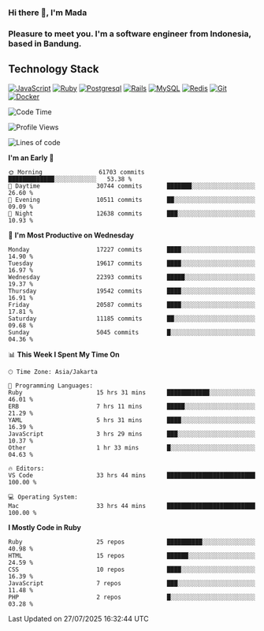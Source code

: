 ### Hi there 👋, I'm Mada
### Pleasure to meet you. I'm a software engineer from Indonesia, based in Bandung.

## Technology Stack

[![JavaScript](https://img.shields.io/badge/-JavaScript-%23F7DF1C?style=flat-square&logo=javascript&logoColor=000000&labelColor=%23F7DF1C&color=%23FFCE5A)](https://www.javascript.com/)
[![Ruby](https://img.shields.io/badge/Ruby-CC342D?style=flat-square&logo=ruby&logoColor=white)](https://www.ruby-lang.org/en/)
[![Postgresql](https://img.shields.io/badge/PostgreSQL-316192?style=flat-square&logo=postgresql&logoColor=ffffff)](https://www.postgresql.org/)
[![Rails](https://img.shields.io/badge/Ruby_on_Rails-CC0000?style=flat-square&logo=ruby-on-rails&logoColor=white)](https://rubyonrails.org/)
[![MySQL](https://img.shields.io/badge/-MySQL-4479A1?style=flat-square&logo=MySQL&logoColor=ffffff)](https://www.mysql.com/)
[![Redis](https://img.shields.io/badge/-Redis-DC382D?style=flat-square&logo=Redis&logoColor=ffffff)](https://redis.io/)
[![Git](https://img.shields.io/badge/-Git-%23F05032?style=flat-square&logo=git&logoColor=%23ffffff)](https://git-scm.com/)
[![Docker](https://img.shields.io/badge/-Docker-2496ED?style=flat-square&logo=docker&logoColor=ffffff)](https://www.docker.com/)
<!--
**madaarya/madaarya** is a ✨ _special_ ✨ repository because its `README.md` (this file) appears on your GitHub profile.

Here are some ideas to get you started:

- 🔭 I’m currently working on ...
- 🌱 I’m currently learning ...
- 👯 I’m looking to collaborate on ...
- 🤔 I’m looking for help with ...
- 💬 Ask me about ...
- 📫 How to reach me: ...
- 😄 Pronouns: ...
- ⚡ Fun fact: ...
-->
<!--START_SECTION:waka-->
![Code Time](http://img.shields.io/badge/Code%20Time-7%2C527%20hrs%2014%20mins-blue)

![Profile Views](http://img.shields.io/badge/Profile%20Views-0-blue)

![Lines of code](https://img.shields.io/badge/From%20Hello%20World%20I%27ve%20Written-52.7%20million%20lines%20of%20code-blue)

**I'm an Early 🐤** 

```text
🌞 Morning                61703 commits       █████████████░░░░░░░░░░░░   53.38 % 
🌆 Daytime                30744 commits       ███████░░░░░░░░░░░░░░░░░░   26.60 % 
🌃 Evening                10511 commits       ██░░░░░░░░░░░░░░░░░░░░░░░   09.09 % 
🌙 Night                  12638 commits       ███░░░░░░░░░░░░░░░░░░░░░░   10.93 % 
```
📅 **I'm Most Productive on Wednesday** 

```text
Monday                   17227 commits       ████░░░░░░░░░░░░░░░░░░░░░   14.90 % 
Tuesday                  19617 commits       ████░░░░░░░░░░░░░░░░░░░░░   16.97 % 
Wednesday                22393 commits       █████░░░░░░░░░░░░░░░░░░░░   19.37 % 
Thursday                 19542 commits       ████░░░░░░░░░░░░░░░░░░░░░   16.91 % 
Friday                   20587 commits       ████░░░░░░░░░░░░░░░░░░░░░   17.81 % 
Saturday                 11185 commits       ██░░░░░░░░░░░░░░░░░░░░░░░   09.68 % 
Sunday                   5045 commits        █░░░░░░░░░░░░░░░░░░░░░░░░   04.36 % 
```


📊 **This Week I Spent My Time On** 

```text
🕑︎ Time Zone: Asia/Jakarta

💬 Programming Languages: 
Ruby                     15 hrs 31 mins      ████████████░░░░░░░░░░░░░   46.01 % 
ERB                      7 hrs 11 mins       █████░░░░░░░░░░░░░░░░░░░░   21.29 % 
YAML                     5 hrs 31 mins       ████░░░░░░░░░░░░░░░░░░░░░   16.39 % 
JavaScript               3 hrs 29 mins       ███░░░░░░░░░░░░░░░░░░░░░░   10.37 % 
Other                    1 hr 33 mins        █░░░░░░░░░░░░░░░░░░░░░░░░   04.63 % 

🔥 Editors: 
VS Code                  33 hrs 44 mins      █████████████████████████   100.00 % 

💻 Operating System: 
Mac                      33 hrs 44 mins      █████████████████████████   100.00 % 
```

**I Mostly Code in Ruby** 

```text
Ruby                     25 repos            ██████████░░░░░░░░░░░░░░░   40.98 % 
HTML                     15 repos            ██████░░░░░░░░░░░░░░░░░░░   24.59 % 
CSS                      10 repos            ████░░░░░░░░░░░░░░░░░░░░░   16.39 % 
JavaScript               7 repos             ███░░░░░░░░░░░░░░░░░░░░░░   11.48 % 
PHP                      2 repos             █░░░░░░░░░░░░░░░░░░░░░░░░   03.28 % 
```




 Last Updated on 27/07/2025 16:32:44 UTC
<!--END_SECTION:waka-->
